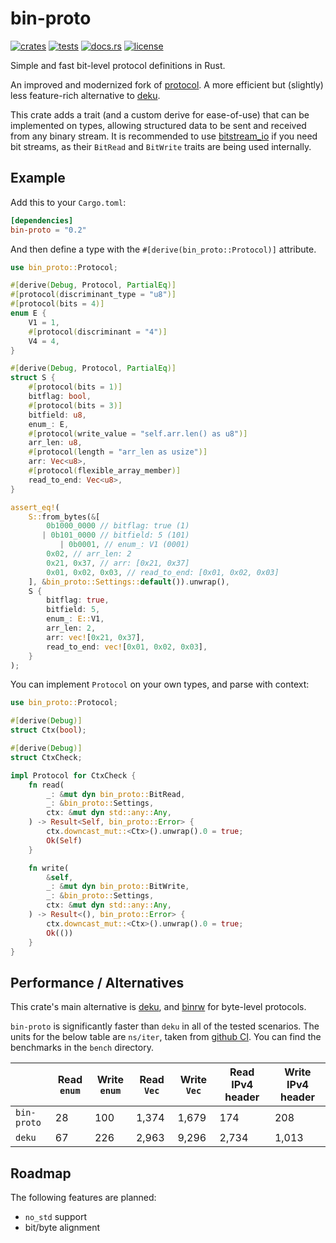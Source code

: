 # bin-proto

[![crates](https://img.shields.io/crates/v/bin-proto.svg)](https://crates.io/crates/bin-proto)
[![tests](https://github.com/wojciech-graj/bin-proto/actions/workflows/ci.yml/badge.svg)](https://github.com/wojciech-graj/bin-proto/actions/workflows/ci.yml)
[![docs.rs](https://docs.rs/bin-proto/badge.svg)](https://docs.rs/bin-proto)
[![license](https://img.shields.io/badge/license-MIT-blue.svg)](./LICENSE)

Simple and fast bit-level protocol definitions in Rust.

An improved and modernized fork of
[protocol](https://crates.io/crates/bin-proto). A more efficient but (slightly)
less feature-rich alternative to [deku](https://crates.io/crates/deku).

This crate adds a trait (and a custom derive for ease-of-use) that can be
implemented on types, allowing structured data to be sent and received from any
binary stream. It is recommended to use
[bitstream_io](https://docs.rs/bitstream-io/latest/bitstream_io/) if you need
bit streams, as their `BitRead` and `BitWrite` traits are being used internally.

## Example

Add this to your `Cargo.toml`:

```toml
[dependencies]
bin-proto = "0.2"
```

And then define a type with the `#[derive(bin_proto::Protocol)]` attribute.

```rust
use bin_proto::Protocol;

#[derive(Debug, Protocol, PartialEq)]
#[protocol(discriminant_type = "u8")]
#[protocol(bits = 4)]
enum E {
    V1 = 1,
    #[protocol(discriminant = "4")]
    V4 = 4,
}

#[derive(Debug, Protocol, PartialEq)]
struct S {
    #[protocol(bits = 1)]
    bitflag: bool,
    #[protocol(bits = 3)]
    bitfield: u8,
    enum_: E,
    #[protocol(write_value = "self.arr.len() as u8")]
    arr_len: u8,
    #[protocol(length = "arr_len as usize")]
    arr: Vec<u8>,
    #[protocol(flexible_array_member)]
    read_to_end: Vec<u8>,
}

assert_eq!(
    S::from_bytes(&[
        0b1000_0000 // bitflag: true (1)
       | 0b101_0000 // bitfield: 5 (101)
           | 0b0001, // enum_: V1 (0001)
        0x02, // arr_len: 2
        0x21, 0x37, // arr: [0x21, 0x37]
        0x01, 0x02, 0x03, // read_to_end: [0x01, 0x02, 0x03]
    ], &bin_proto::Settings::default()).unwrap(),
    S {
        bitflag: true,
        bitfield: 5,
        enum_: E::V1,
        arr_len: 2,
        arr: vec![0x21, 0x37],
        read_to_end: vec![0x01, 0x02, 0x03],
    }
);
```

You can implement `Protocol` on your own types, and parse with context:

```rust
use bin_proto::Protocol;

#[derive(Debug)]
struct Ctx(bool);

#[derive(Debug)]
struct CtxCheck;

impl Protocol for CtxCheck {
    fn read(
        _: &mut dyn bin_proto::BitRead,
        _: &bin_proto::Settings,
        ctx: &mut dyn std::any::Any,
    ) -> Result<Self, bin_proto::Error> {
        ctx.downcast_mut::<Ctx>().unwrap().0 = true;
        Ok(Self)
    }

    fn write(
        &self,
        _: &mut dyn bin_proto::BitWrite,
        _: &bin_proto::Settings,
        ctx: &mut dyn std::any::Any,
    ) -> Result<(), bin_proto::Error> {
        ctx.downcast_mut::<Ctx>().unwrap().0 = true;
        Ok(())
    }
}
```

## Performance / Alternatives

This crate's main alternative is [deku](https://crates.io/crates/deku), and [binrw](https://crates.io/crates/binrw) for byte-level protocols.

`bin-proto` is significantly faster than `deku` in all of the tested scenarios.
The units for the below table are `ns/iter`, taken from
[github CI](https://github.com/wojciech-graj/bin-proto/actions/runs/8458342566/job/23172355723).
You can find the benchmarks in the `bench` directory.

|             | Read `enum` | Write `enum` | Read `Vec` | Write `Vec` | Read IPv4 header | Write IPv4 header |
|-------------|-------------|--------------|------------|-------------|------------------|-------------------|
| `bin-proto` | 28          | 100          | 1,374      | 1,679       | 174              | 208               |
| `deku`      | 67          | 226          | 2,963      | 9,296       | 2,734            | 1,013             |

## Roadmap

The following features are planned:
- `no_std` support
- bit/byte alignment
